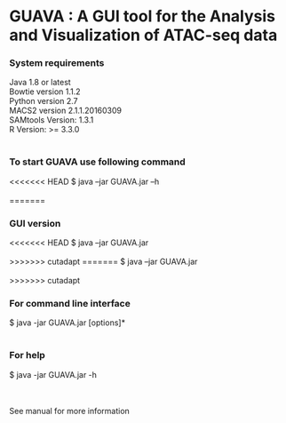 <h1> GUAVA : A GUI tool for the Analysis and Visualization of ATAC-seq data </h1>

<h3>System requirements</h3>
  Java 1.8 or latest<br/>
  Bowtie version 1.1.2<br/>
  Python version 2.7<br/>
  MACS2 version 2.1.1.20160309<br/>
  SAMtools Version: 1.3.1<br/>
  R Version: >= 3.3.0<br/><br/>

<h3>To start GUAVA use following command</h3>
<<<<<<< HEAD
  $	java –jar GUAVA.jar –h<br/><br/>
=======

<h3>GUI version</h3>
<<<<<<< HEAD
$	java –jar GUAVA.jar <br/><br/>
>>>>>>> cutadapt
=======
  $ java –jar GUAVA.jar <br/><br/>
>>>>>>> cutadapt

<h3>For command line interface</h3>
  $ java -jar GUAVA.jar [options]*<br/><br/>
  
<h3>For help</h3> 
  $ java -jar GUAVA.jar -h<br/><br/><br/>

See manual for more information</h3> <br/>
